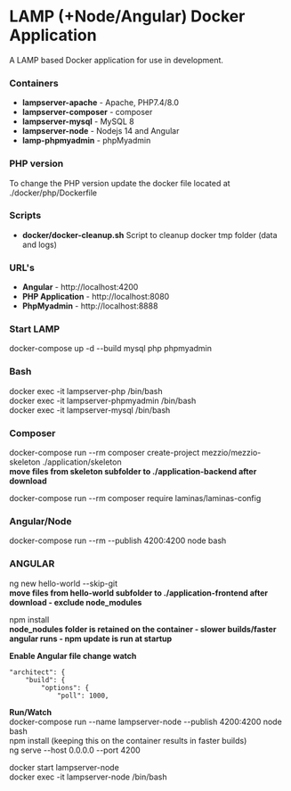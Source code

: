 # LAMP (+Node/Angular) Docker Application

A LAMP based Docker application for use in development.

### Containers
* **lampserver-apache** - Apache, PHP7.4/8.0
* **lampserver-composer** - composer
* **lampserver-mysql** - MySQL 8
* **lampserver-node** - Nodejs 14 and Angular
* **lamp-phpmyadmin** - phpMyadmin

### PHP version
To change the PHP version update the docker file located at ./docker/php/Dockerfile

### Scripts
* **docker/docker-cleanup.sh** Script to cleanup docker tmp folder (data and logs)

### URL's
* **Angular** - http://localhost:4200
* **PHP Application** - http://localhost:8080
* **PhpMyadmin** - http://localhost:8888

### Start LAMP
docker-compose up -d --build mysql php phpmyadmin 

### Bash
docker exec -it lampserver-php /bin/bash  
docker exec -it lampserver-phpmyadmin /bin/bash  
docker exec -it lampserver-mysql /bin/bash  

### Composer
docker-compose run --rm composer create-project mezzio/mezzio-skeleton ./application/skeleton  
**move files from skeleton subfolder to ./application-backend after download**  

docker-compose run --rm composer require laminas/laminas-config

### Angular/Node
docker-compose run --rm --publish 4200:4200 node bash

### ANGULAR
ng new hello-world --skip-git  
**move files from hello-world subfolder to ./application-frontend after download - exclude node_modules**  

npm install  
**node_nodules folder is retained on the container - slower builds/faster angular runs - npm update is run at startup**  

**Enable Angular file change watch**  

    "architect": {
        "build": {
            "options": {
                "poll": 1000,

**Run/Watch**  
docker-compose run --name lampserver-node --publish 4200:4200 node bash  
npm install (keeping this on the container results in faster builds)  
ng serve --host 0.0.0.0 --port 4200  

docker start lampserver-node  
docker exec -it lampserver-node /bin/bash  
